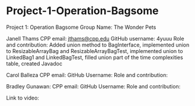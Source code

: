 # Project-1-Operation-Bagsome
Project 1: Operation Bagsome
Group Name: The Wonder Pets

Janell Thams
CPP email: jthams@cpp.edu
GitHub username: 4yuuu
Role and contribution: Added union method to BagInterface, implemented union to ResizableArrayBag and ResizableArrayBagTest, implemented union to LinkedBag1 and LinkedBagTest, filled union part of the time complexities table, created Javadoc

Carol Balleza
CPP email: 
GitHub Username:
Role and contribution:

Bradley Gunawan:
CPP email: 
GitHub Username:
Role and contribution:

Link to video:

